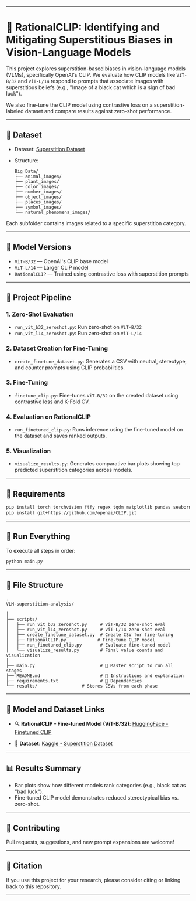 

---

# 🌠 RationalCLIP: Identifying and Mitigating Superstitious Biases in Vision-Language Models

This project explores superstition-based biases in vision-language models (VLMs), specifically OpenAI's CLIP. We evaluate how CLIP models like `ViT-B/32` and `ViT-L/14` respond to prompts that associate images with superstitious beliefs (e.g., "Image of a black cat which is a sign of bad luck").

We also fine-tune the CLIP model using contrastive loss on a superstition-labeled dataset and compare results against zero-shot performance.

---

## 📂 Dataset

* Dataset: [Superstition Dataset](https://www.kaggle.com/datasets/anas123siddiqui/superstition-dataset)
* Structure:

  ```
  Big Data/
  ├── animal_images/
  ├── plant_images/
  ├── color_images/
  ├── number_images/
  ├── object_images/
  ├── places_images/
  ├── symbol_images/
  └── natural_phenomena_images/
  ```

Each subfolder contains images related to a specific superstition category.

---

## 🧠 Model Versions

* `ViT-B/32` — OpenAI's CLIP base model
* `ViT-L/14` — Larger CLIP model
* `RationalCLIP` — Trained using contrastive loss with superstition prompts

---

## 🧪 Project Pipeline

### 1. **Zero-Shot Evaluation**

* `run_vit_b32_zeroshot.py`: Run zero-shot on `ViT-B/32`
* `run_vit_l14_zeroshot.py`: Run zero-shot on `ViT-L/14`

### 2. **Dataset Creation for Fine-Tuning**

* `create_finetune_dataset.py`: Generates a CSV with neutral, stereotype, and counter prompts using CLIP probabilities.

### 3. **Fine-Tuning**

* `finetune_clip.py`: Fine-tunes `ViT-B/32` on the created dataset using contrastive loss and K-Fold CV.

### 4. **Evaluation on RationalCLIP**

* `run_finetuned_clip.py`: Runs inference using the fine-tuned model on the dataset and saves ranked outputs.

### 5. **Visualization**

* `visualize_results.py`: Generates comparative bar plots showing top predicted superstition categories across models.

---

## 🔧 Requirements

```bash
pip install torch torchvision ftfy regex tqdm matplotlib pandas seaborn pillow
pip install git+https://github.com/openai/CLIP.git
```

---

## 🧩 Run Everything

To execute all steps in order:

```bash
python main.py
```

---

## 📁 File Structure

```
.
VLM-superstition-analysis/

│
├── scripts/
│   ├── run_vit_b32_zeroshot.py     # ViT-B/32 zero-shot eval
│   ├── run_vit_l14_zeroshot.py     # ViT-L/14 zero-shot eval
│   ├── create_finetune_dataset.py  # Create CSV for fine-tuning
│   ├── RationalCLIP.py            # Fine-tune CLIP model
│   ├── run_finetuned_clip.py       # Evaluate fine-tuned model
│   └── visualize_results.py        # Final value counts and visualization
│
├── main.py                         # 🚀 Master script to run all stages
├── README.md                       # 📘 Instructions and explanation
├── requirements.txt                # 🧪 Dependencies
└── results/                 # Stores CSVs from each phase

```

---

## 🔗 Model and Dataset Links

* 🔍 **RationalCLIP - Fine-tuned Model (ViT-B/32)**:
  [HuggingFace - Finetuned CLIP](https://huggingface.co/Mohammad121/Finetuned_CLIP-32_no_superstition/blob/main/fine_tuned_model.pt)

* 📁 **Dataset**:
  [Kaggle - Superstition Dataset](https://www.kaggle.com/datasets/anas123siddiqui/superstition-dataset)

---

## 📊 Results Summary

* Bar plots show how different models rank categories (e.g., black cat as "bad luck").
* Fine-tuned CLIP model demonstrates reduced stereotypical bias vs. zero-shot.

---

## 🤝 Contributing

Pull requests, suggestions, and new prompt expansions are welcome!

---

## 🧠 Citation

If you use this project for your research, please consider citing or linking back to this repository.

---


